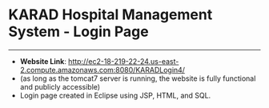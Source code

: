 # KARAD Hospital Management System - Login Page
______________

- **Website Link**: http://ec2-18-219-22-24.us-east-2.compute.amazonaws.com:8080/KARADLogin4/
- (as long as the tomcat7 server is running, the website is fully functional and publicly accessible)
- Login page created in Eclipse using JSP, HTML, and SQL.
